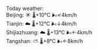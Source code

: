 Today weather:  
Beijing: ☀️   🌡️+10°C 🌬️↙4km/h  
Tianjin: ☁️   🌡️+12°C 🌬️↓4km/h  
Shijiazhuang: ☁️   🌡️+13°C 🌬️←4km/h  
Tangshan: ⛅️  🌡️+8°C 🌬️←8km/h  
